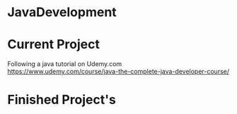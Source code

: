 # JavaDevelopment

# Current Project
Following a java tutorial on Udemy.com https://www.udemy.com/course/java-the-complete-java-developer-course/

# Finished Project's
